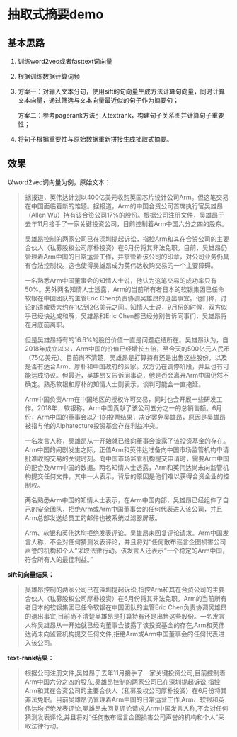 # 抽取式摘要demo
## 基本思路
1. 训练word2vec或者fasttext词向量

2. 根据训练数据计算词频

3. 方案一：对输入文本分句，使用sift的句向量生成方法计算句向量，同时计算文本向量，通过筛选与文本向量最近似的句子作为摘要句；

   方案二：参考pagerank方法引入textrank，构建句子关系图并计算句子重要性；
   
4. 将句子根据重要性与原始数据重新拼接生成抽取式摘要。
## 效果
以word2vec词向量为例，原始文本：

> 据报道，英伟达计划以400亿美元收购英国芯片设计公司Arm。但这笔交易在中国面临着新的难题。据报道，Arm的中国合资公司首席执行官吴雄昂（Allen Wu）持有该合资公司17%的股份。根据公司注册文件，吴雄昂于去年11月接手了一家关键投资公司，目前控制着Arm中国六分之四的股东。
>
> 吴雄昂控制的两家公司已在深圳提起诉讼，指控Arm和其在合资公司的主要合伙人（私募股权公司厚朴投资）在6月份将其非法免职。目前，吴雄昂仍管理着Arm中国的日常运营工作，并掌管着该公司的印章，对公司业务仍具有合法控制权。这也使得吴雄昂成为英伟达收购交易的一个主要障碍。
>
> 一名熟悉Arm中国董事会的知情人士说，他认为这笔交易的成功率只有50%。另外两名知情人士透露，Arm的当前所有者日本的软银集团已任命软银在中国团队的主管Eric Chen负责协调吴雄昂的退出事宜。他们称，讨论的遣散费大约在1亿到2亿美元之间。知情人士说，9月份的时候，双方似乎已经快达成和解，吴雄昂和Eric Chen都已经分别告诉同事们，吴雄昂将在月底前离职。
>
> 但是吴雄昂持有的16.6%的股份价值一直是问题症结所在。吴雄昂认为，自2018年成立以来，Arm中国的价值已经增长五倍，至今天的500亿元人民币（75亿美元）。目前尚不清楚，吴雄昂是打算持有还是出售这些股份，以及是否有适合Arm、厚朴和中国政府的买家。双方仍在调停阶段，并且也有可能达成协议。但最近，吴雄昂又告诉同事说，他是否会离开Arm中国仍然不确定。熟悉软银和厚朴的知情人士则表示，谈判可能会一直拖延。
>
> Arm中国负责Arm在中国地区的授权许可交易，同时也会开展一些研发工作。2018年，软银称，Arm中国贡献了该公司五分之一的总销售额。6月份，Arm中国的董事会以7-1的投票结果，决定罢免吴雄昂，原因是吴雄昂被指与他的Alphatecture投资基金存在利益冲突。
>
> 一名发言人称，吴雄昂从一开始就已经向董事会披露了该投资基金的存在。Arm中国的闹剧发生之际，正值Arm和英伟达准备向中国市场监管机构申请批准收购交易的关键时刻。向中国市场监管机构提交申请时，需要Arm中国的配合及Arm中国的数据。两名知情人士透露，Arm和英伟达尚未向监管机构提交任何文件，其中一人表示，背后的原因是他们难以获得合资企业的控制权。
>
> 两名熟悉Arm中国的知情人士表示，在Arm中国内部，吴雄昂已经组件了自己的安全团队，拒绝Arm或Arm中国董事会的任何代表进入该公司，并且Arm总部发送给员工的邮件也被系统过滤器屏蔽。
>
> Arm、软银和英伟达均拒绝发表评论。吴雄昂未回复评论请求。Arm中国发言人称，不会对任何猜测发表评论，并且将对“任何散布谣言企图损害公司声誉的机构和个人”采取法律行动。该发言人还表示“一个稳定的Arm中国，符合所有人的最佳利益。”

**sift句向量结果：**

> 吴雄昂控制的两家公司已在深圳提起诉讼,指控Arm和其在合资公司的主要合伙人（私募股权公司厚朴投资）在6月份将其非法免职。Arm的当前所有者日本的软银集团已任命软银在中国团队的主管Eric Chen负责协调吴雄昂的退出事宜,目前尚不清楚吴雄昂是打算持有还是出售这些股份。一名发言人称吴雄昂从一开始就已经向董事会披露了该投资基金的存在,Arm和英伟达尚未向监管机构提交任何文件,拒绝Arm或Arm中国董事会的任何代表进入该公司。

**text-rank结果：**

> 根据公司注册文件,吴雄昂于去年11月接手了一家关键投资公司,目前控制着Arm中国六分之四的股东,吴雄昂控制的两家公司已在深圳提起诉讼,指控Arm和其在合资公司的主要合伙人（私募股权公司厚朴投资）在6月份将其非法免职。目前吴雄昂仍管理着Arm中国的日常运营工作,Arm、软银和英伟达均拒绝发表评论,吴雄昂未回复评论请求,Arm中国发言人称,不会对任何猜测发表评论,并且将对“任何散布谣言企图损害公司声誉的机构和个人”采取法律行动。
